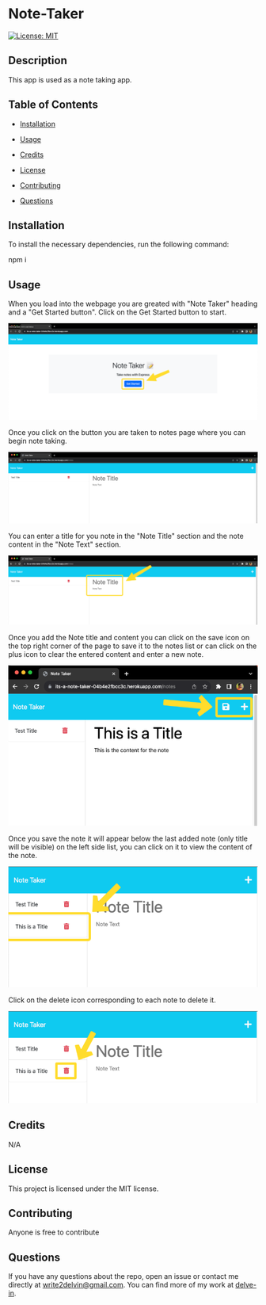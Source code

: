 # Note-Taker

[![License: MIT](https://img.shields.io/badge/License-MIT-yellow.svg)](https://opensource.org/licenses/MIT)

## Description

This app is used as a note taking app.

## Table of Contents

* [Installation](#installation)

* [Usage](#usage)

* [Credits](#credits)
  
* [License](#license)

* [Contributing](#contributing)

* [Questions](#questions)

## Installation

To install the necessary dependencies, run the following command:

npm i

## Usage 

When you load into the webpage you are greated with "Note Taker" heading and a "Get Started button". Click on the Get Started button to start.

![Alt text](./images/image.png)

Once you click on the button you are taken to notes page where you can begin note taking.

![Alt text](./images/image-1.png)

You can enter a title for you note in the "Note Title" section and the note content in the "Note Text" section.

![Alt text](./images/image-2.png)

Once you add the Note title and content you can click on the save icon on the top right corner of the page to save it to the notes list or can click on the plus icon to clear the entered content and enter a new note.

![Alt text](./images/image-3.png)

Once you save the note it will appear below the last added note (only title will be visible) on the left side list, you can click on it to view the content of the note.

![Alt text](./images/image-5.png)

Click on the delete icon corresponding to each note to delete it.

![Alt text](./images/image-6.png)

## Credits

N/A

## License

This project is licensed under the MIT license.

## Contributing

Anyone is free to contribute

## Questions

If you have any questions about the repo, open an issue or contact me directly at write2delvin@gmail.com. You can find more of my work at [delve-in](http://github.com/delve-in/).
